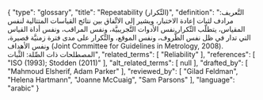 {
    "type": "glossary",
    "title": "Repeatability (التِّكرار)",
    "definition": "التَّعريف: مرادف لثبات إعادة الاختبار، ويشير إلى الاتِّفاق بين نتائج القياسات المتتالية لنفس المقياس، يتطلّب التِّكرار نفس الأدوات التَّجريبيَّة، ونفس المراقب، ونفس أداة القياس التي تدار في ظل نفس الظُّروف، ونفس الموقع، والتِّكرار على مدى فترة زمنيَّة قصيرة، ونفس الأهداف (Joint Committee for Guidelines in Metrology, 2008).  المصطلحات ذات الصِّلة: الثَّبات",
    "related_terms": [
        "Reliability"
    ],
    "references": [
        "ISO (1993); Stodden (2011)"
    ],
    "alt_related_terms": [
        null
    ],
    "drafted_by": [
        "Mahmoud Elsherif, Adam Parker"
    ],
    "reviewed_by": [
        "Gilad Feldman",
        "Helena Hartmann",
        "Joanne McCuaig",
        "Sam Parsons"
    ],
    "language": "arabic"
}
